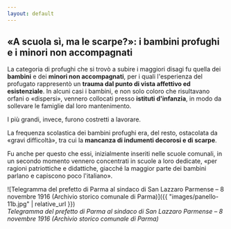 ```yaml
---
layout: default
---
```


## «A scuola sì, ma le scarpe?»: i bambini profughi e i minori non accompagnati

La categoria di profughi che si trovò a subire i maggiori disagi fu quella dei **bambini** e dei **minori non accompagnati**, per i quali l'esperienza del profugato rappresentò un **trauma dal punto di vista affettivo ed esistenziale**.
In alcuni casi i bambini, e non solo coloro che risultavano orfani o «dispersi», vennero collocati presso **istituti d'infanzia**, in modo da sollevare le famiglie dal loro mantenimento. 

I più grandi, invece, furono costretti a lavorare.

La frequenza scolastica dei bambini profughi era, del resto, ostacolata da «gravi difficoltà», tra cui la **mancanza di indumenti decorosi e di scarpe**.

Fu anche per questo che essi, inizialmente inseriti nelle scuole comunali, in un secondo momento vennero concentrati in scuole a loro dedicate, «per ragioni patriottiche e didattiche, giacché la maggior parte dei bambini parlano e capiscono poco l'italiano».

![Telegramma del prefetto di Parma al sindaco di San Lazzaro Parmense – 8 novembre 1916 (Archivio storico comunale di Parma)]({{ "images/panello-11b.jpg" | relative_url }})  
*Telegramma del prefetto di Parma al sindaco di San Lazzaro Parmense – 8 novembre 1916 (Archivio storico comunale di Parma)*
